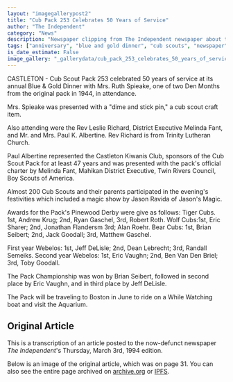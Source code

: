 ```yaml
---
layout: "imagegallerypost2"
title: "Cub Pack 253 Celebrates 50 Years of Service"
author: "The Independent"
category: "News"
description: "Newspaper clipping from The Independent newspaper about the pack's 50 year anniversary."
tags: ["anniversary", "blue and gold dinner", "cub scouts", "newspaper", "pack 253", "the independent"]
is_date_estimate: False
image_gallery: "_gallerydata/cub_pack_253_celebrates_50_years_of_service.xml"
---
```


CASTLETON - Cub Scout Pack 253 celebrated 50 years of service at its annual Blue & Gold Dinner with Mrs. Ruth Spieake, one of two Den Months from the original pack in 1944, in attendance.

Mrs. Spieake was presented with a "dime and stick pin," a cub scout craft item.

Also attending were the Rev Leslie Richard, District Executive Melinda Fant, and Mr. and Mrs. Paul K. Albertine.  Rev Richard is from Trinity Lutheran Church.

Paul Albertine represented the Castleton Kiwanis Club, sponsors of the Cub Scout Pack for at least 47 years and was presented with the pack's official charter by Melinda Fant, Mahikan District Executive, Twin Rivers Council, Boy Scouts of America.

Almost 200 Cub Scouts and their parents participated in the evening's festivities which included a magic show by Jason Ravida of Jason's Magic.

Awards for the Pack's Pinewood Derby were give as follows: Tiger Cubs.  1st, Andrew Krug; 2nd, Ryan Gaschel, 3rd, Robert Roth. Wolf Cubs:1st, Eric Sharer; 2nd, Jonathan Flandersm 3rd; Alan Roehr.  Bear Cubs: 1st, Brian Seibert; 2nd, Jack Goodall; 3rd, Matthew Gaschel.

First year Webelos: 1st, Jeff DeLisle; 2nd, Dean Lebrecht; 3rd, Randall Semeiks.  Second year Webelos: 1st, Eric Vaughn; 2nd, Ben Van Den Briel; 3rd, Toby Goodall.

The Pack Championship was won by Brian Seibert, followed in second place by Eric Vaughn, and in third place by Jeff DeLisle.

The Pack will be traveling to Boston in June to ride on a While Watching boat and visit the Aquarium.

## Original Article

This is a transcription of an article posted to the now-defunct newspaper _The Independent_'s Thursday, March 3rd, 1994 edition.

Below is an image of the original article, which was on page 31.  You can also see the entire page archived on [archive.org](https://archive.org/details/independent-page-31-1994-03-03/mode/1up) or [IPFS](https://ipfs.shendrick.net/ipfs/QmQ8tMKCWqehZgvLdLHazNwgk8obbvXK2pUL2RmQ8ZvYAZ).

